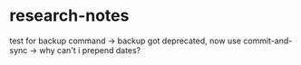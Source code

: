 # research-notes

test for backup command
-> backup got deprecated, now use commit-and-sync
-> why can't i prepend dates? 